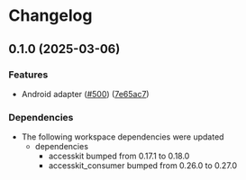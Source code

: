 # Changelog

## 0.1.0 (2025-03-06)


### Features

* Android adapter ([#500](https://github.com/AccessKit/accesskit/issues/500)) ([7e65ac7](https://github.com/AccessKit/accesskit/commit/7e65ac77d7e108ac5b9f3722f488a2fdf2e3b3e0))


### Dependencies

* The following workspace dependencies were updated
  * dependencies
    * accesskit bumped from 0.17.1 to 0.18.0
    * accesskit_consumer bumped from 0.26.0 to 0.27.0
